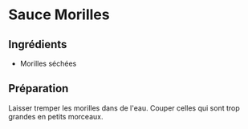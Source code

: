 # Sauce Morilles

## Ingrédients

  - Morilles séchées

## Préparation

  Laisser tremper les morilles dans de l'eau. Couper celles qui sont trop grandes en petits morceaux. 


